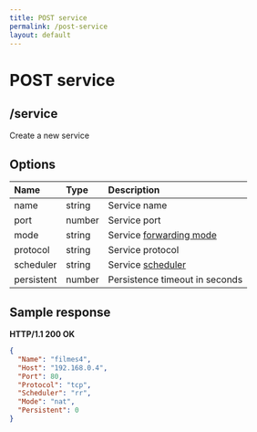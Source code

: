 ```yaml
---
title: POST service
permalink: /post-service
layout: default
---
```


# POST service

## /service

Create a new service

## Options

Name | Type | Description
:--- | :--- | :---
name | string | Service name
port | number | Service port
mode | string | Service [forwarding mode](forwarding-modes)
protocol | string | Service protocol
scheduler | string | Service [scheduler](scheduling-modes)
persistent | number | Persistence timeout in seconds

## Sample response

**HTTP/1.1 200 OK**

```json
{
  "Name": "filmes4",
  "Host": "192.168.0.4",
  "Port": 80,
  "Protocol": "tcp",
  "Scheduler": "rr",
  "Mode": "nat",
  "Persistent": 0
}
```
